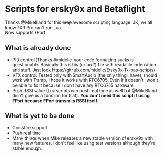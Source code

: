 # Scripts for ersky9x and Betaflight
Thanks @MikeBland for this <s>crap</s> awesome scripting language. JK, we all know 9XR Pro can't run Lua. <br>
Now supports FPort.
## What is already done
* PID control (Thanks @midelic, your code formatting <s>sucks</s> is questionable. Basically this is his (or her?) file with readable indentation and stuff. Just look https://github.com/midelic/Ersky9x-Tx-bas-scripts)
* VTX control. Tested only with SmartAudio (the only thing I have), should work with Tramp, I hope it works with RTC6705. Even if it doesn't I won't be able to fix it because I don't have any RTC6705 hardware.
* Push RSSI value (Lua scripts can push real time as well but @MikeBland didn't give us a function for that). <b>You don't need this script if using FPort because FPort transmits RSSI itself.</b>
## What is yet to be done
* Crossfire support
* Push real time
* Many things when Mike releases a new stable version of ersky9x with many new features. I don't feel like using test versions although they're stable enough.
